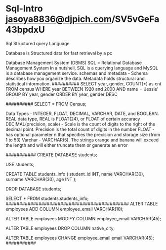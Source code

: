 # Sql-Intro jasoya8836@djpich.com/SV5vGeFa43bpdxU
Sql Structured query Language 

Database is Structured data for fast retrieval by a pc

Database Management System (DBMS)
SQL = Relational Database Management System
In a nutshell, SQL is a querying language and MySQL is a database management service.
schemas and metadata - Schema describes how you organize the data. 
                       Metadata holds structural and statistical information.
##########
SELECT
  year, gender, COUNT(*) as cnt
FROM
  census
WHERE
  year BETWEEN 1920 and 2000
  AND name = 'Jessie'
GROUP BY
  year, gender
ORDER BY
  year, gender DESC
  
##########
SELECT * FROM Census;

Data Types - INTEGER, FLOAT, DECIMAL, VARCHAR, DATE, and BOOLEAN. REAL data type, REAL is FLOAT(24), or FLOAT of certain accuracy
DECIMAL(precision, scale) - Scale is the count of digits to the right of the decimal point.
                            Precision is the total count of digits in the number
FLOAT - has optional parameter n that specifies the precision and storage size (from 1 to 53) 
Varchar - VARCHAR(5). The strings orange and banana will exceed the length and will either truncate them or generate an error

###########
CREATE DATABASE students;

USE students;

CREATE TABLE students_info (
	student_id INT,
    name VARCHAR(30),
    surname VARCHAR(30),
    age INT
 );   
    
DROP DATABASE students;

SELECT * FROM students.students_info;
#############################################
ALTER TABLE employees 
ADD COLUMN employee_email VARCHAR(10);

ALTER TABLE employees 
MODIFY COLUMN employee_email VARCHAR(45); 

ALTER TABLE employees 
DROP COLUMN native_city; 

ALTER TABLE employees
CHANGE employee_email email VARCHAR(45); 
###########

